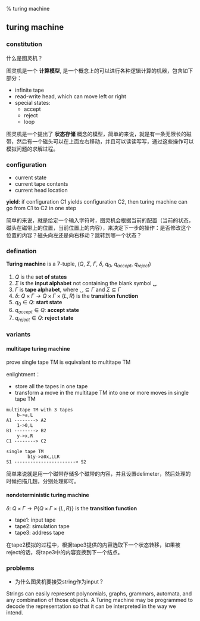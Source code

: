 % turing machine

## turing machine

### constitution

什么是图灵机？

图灵机是一个 **计算模型**, 是一个概念上的可以进行各种逻辑计算的机器，包含如下部分：

* infinite tape
* read-write head, which can move left or right
* special states:
    * accept
    * reject
    * loop

图灵机是一个提出了 **状态存储** 概念的模型，简单的来说，就是有一条无限长的磁带，然后有一个磁头可以在上面左右移动，并且可以读读写写，通过这些操作可以模拟问题的求解过程。

### configuration

* current state
* current tape contents
* current head location

**yield**: if configuration C1 yields configuration C2, then turing machine can go from C1 to C2 in one step

简单的来说，就是给定一个输入字符时，图灵机会根据当前的配置（当前的状态，磁头在磁带上的位置，当前位置上的内容），来决定下一步的操作：是否修改这个位置的内容？磁头向左还是向右移动？跳转到哪一个状态？

### defination

**Turing machine** is a 7-tuple, $(Q,\ \Sigma,\ \Gamma,\ \delta,\ q_0,\ q_{accept},\ q_{reject})$

1. $Q$ is the **set of states**
2. $\Sigma$ is the **input alphabet** not containing the blank symbol ␣
3. $\Gamma$ is **tape alphabet**, where $␣ \subseteq \Gamma$ and $\Sigma \subseteq \Gamma$
4. $\delta$: $Q \times \Gamma \rightarrow Q \times \Gamma \times \{L, R\}$ is the **transition function**
5. $q_0 \in Q$: **start state**
6. $q_{accept} \in Q$: **accept state**
7. $q_{reject} \in Q$: **reject state**

### variants

#### multitape turing machine

prove single tape TM is equivalant to multitape TM

enlightment：

* store all the tapes in one tape
* transform a move in the multitape TM into one or more moves in single tape TM

```
multitape TM with 3 tapes
    b->a,L
A1 --------> A2
    1->0,L
B1 --------> B2
    y->x,R
C1 --------> C2

single tape TM
        b1y->a0x,LLR
S1 -----------------------> S2
```

简单来说就是用一个磁带存储多个磁带的内容，并且设置delimeter，然后处理的时候扫描几趟，分别处理即可。

#### nondeterministic turing machine

$\delta$: $Q \times \Gamma \rightarrow P\{Q \times \Gamma \times \{L, R\}\}$ is the **transition function**

* tape1: input tape
* tape2: simulation tape
* tape3: address tape

在tape2模拟的过程中，根据tape3提供的内容选取下一个状态转移，如果被reject的话，将tape3中的内容变换到下一个结点。

### problems

* 为什么图灵机要接受string作为input？

Strings can easily represent polynomials, graphs, grammars, automata, and any combination of those objects. A Turing machine may be programmed to decode the representation so that it can be interpreted in the way we intend.
